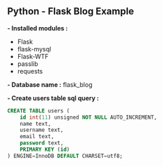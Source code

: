 ## Python - Flask Blog Example

**- Installed modules :**
 - Flask
 - flask-mysql
 - Flask-WTF
 - passlib
 - requests
 
**- Database name :** flask_blog

**- Create users table sql query :**
```sql
CREATE TABLE users (
	id int(11) unsigned NOT NULL AUTO_INCREMENT,
	name text,
	username text,
	email text,
	password text,
	PRIMARY KEY (id)
) ENGINE=InnoDB DEFAULT CHARSET=utf8;
```